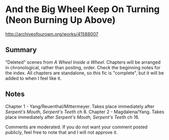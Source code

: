 # And the Big Wheel Keep On Turning (Neon Burning Up Above)

http://archiveofourown.org/works/41588007

## Summary

"Deleted" scenes from *A Wheel Inside a Wheel*. Chapters will be arranged in chronological, rather than posting, order. Check the beginning notes for the index. All chapters are standalone, so this fic is "complete", but it will be added to when I feel like it.

## Notes

Chapter 1 - Yang/Reuenthal/Mittermeyer. Takes place immediately after *Serpent's Mouth, Serpent's Teeth* ch 8.
Chapter 2 - Magdalena/Yang. Takes place immediately after *Serpent's Mouth, Serpent's Teeth* ch 16.

Comments are moderated. If you do not want your comment posted publicly, feel free to note that and I will not approve it.

